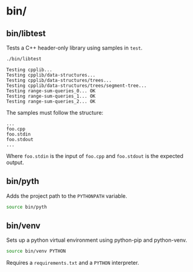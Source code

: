 # bin/

## bin/libtest

Tests a C++ header-only library using samples in `test`.

```bash
./bin/libtest
```

```
Testing cpplib...
Testing cpplib/data-structures...
Testing cpplib/data-structures/trees...
Testing cpplib/data-structures/trees/segment-tree...
Testing range-sum-queries_0... OK
Testing range-sum-queries_1... OK
Testing range-sum-queries_2... OK
```

The samples must follow the structure:

```
...
foo.cpp
foo.stdin
foo.stdout
...
```

Where `foo.stdin` is the input of `foo.cpp` and `foo.stdout` is the expected output.

## bin/pyth

Adds the project path to the `PYTHONPATH` variable.

```bash
source bin/pyth
```

## bin/venv

Sets up a python virtual environment using python-pip and python-venv.

```bash
source bin/venv PYTHON
```

Requires a `requirements.txt` and a `PYTHON` interpreter.
